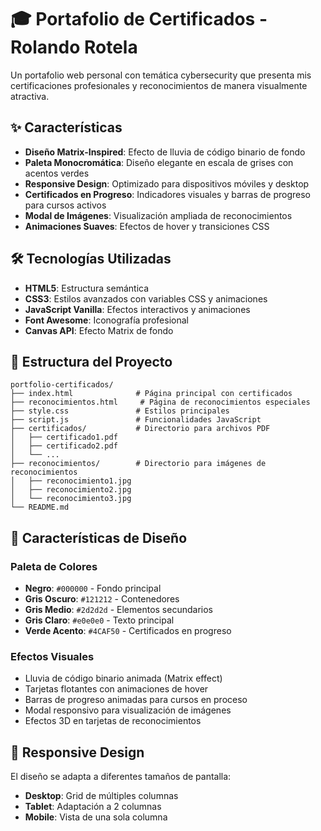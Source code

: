 # 🎓 Portafolio de Certificados - Rolando Rotela

Un portafolio web personal con temática cybersecurity que presenta mis certificaciones profesionales y reconocimientos de manera visualmente atractiva.

## ✨ Características

- **Diseño Matrix-Inspired**: Efecto de lluvia de código binario de fondo
- **Paleta Monocromática**: Diseño elegante en escala de grises con acentos verdes
- **Responsive Design**: Optimizado para dispositivos móviles y desktop
- **Certificados en Progreso**: Indicadores visuales y barras de progreso para cursos activos
- **Modal de Imágenes**: Visualización ampliada de reconocimientos
- **Animaciones Suaves**: Efectos de hover y transiciones CSS

## 🛠️ Tecnologías Utilizadas

- **HTML5**: Estructura semántica
- **CSS3**: Estilos avanzados con variables CSS y animaciones
- **JavaScript Vanilla**: Efectos interactivos y animaciones
- **Font Awesome**: Iconografía profesional
- **Canvas API**: Efecto Matrix de fondo

## 📁 Estructura del Proyecto

```
portfolio-certificados/
├── index.html              # Página principal con certificados
├── reconocimientos.html     # Página de reconocimientos especiales
├── style.css               # Estilos principales
├── script.js               # Funcionalidades JavaScript
├── certificados/           # Directorio para archivos PDF
│   ├── certificado1.pdf
│   ├── certificado2.pdf
│   └── ...
├── reconocimientos/        # Directorio para imágenes de reconocimientos
│   ├── reconocimiento1.jpg
│   ├── reconocimiento2.jpg
│   └── reconocimiento3.jpg
└── README.md
```

## 🎨 Características de Diseño

### Paleta de Colores
- **Negro**: `#000000` - Fondo principal
- **Gris Oscuro**: `#121212` - Contenedores
- **Gris Medio**: `#2d2d2d` - Elementos secundarios
- **Gris Claro**: `#e0e0e0` - Texto principal
- **Verde Acento**: `#4CAF50` - Certificados en progreso

### Efectos Visuales
- Lluvia de código binario animada (Matrix effect)
- Tarjetas flotantes con animaciones de hover
- Barras de progreso animadas para cursos en proceso
- Modal responsivo para visualización de imágenes
- Efectos 3D en tarjetas de reconocimientos

## 📱 Responsive Design

El diseño se adapta a diferentes tamaños de pantalla:
- **Desktop**: Grid de múltiples columnas
- **Tablet**: Adaptación a 2 columnas
- **Mobile**: Vista de una sola columna
